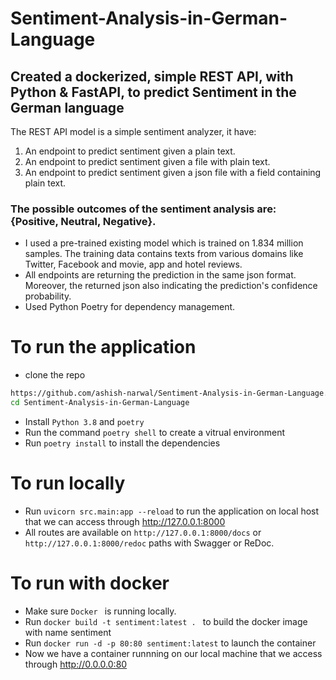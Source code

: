 # Sentiment-Analysis-in-German-Language
## Created a dockerized, simple REST API, with Python & FastAPI, to predict Sentiment in the German language
The REST API model is a simple sentiment analyzer, it have:

1. An endpoint to predict sentiment given a plain text.  
2. An endpoint to predict sentiment given a file with plain text.  
3. An endpoint to predict sentiment given a json file with a field containing plain text.

### The possible outcomes of the sentiment analysis are: {Positive, Neutral, Negative}.
* I used a pre-trained existing model which is trained on 1.834 million samples. The training data contains texts from various domains like Twitter, Facebook and movie, app and hotel reviews.  
* All endpoints are returning the prediction in the same json format. Moreover, the returned json also indicating the prediction's confidence probability.  
* Used Python Poetry for dependency management.  

# To run the application
- clone the repo 
```bash
https://github.com/ashish-narwal/Sentiment-Analysis-in-German-Language.git
cd Sentiment-Analysis-in-German-Language
```

- Install ```Python 3.8``` and ```poetry``` 
- Run the command ```poetry shell``` to create a vitrual environment
- Run ```poetry install``` to install the dependencies
# To run locally
- Run ```uvicorn src.main:app --reload``` to run the application on local host that we can access through http://127.0.0.1:8000
- All routes are available on ```http://127.0.0.1:8000/docs``` or ```http://127.0.0.1:8000/redoc``` paths with Swagger or ReDoc.

# To run with docker
- Make sure  ```Docker ``` is running locally.
- Run  ```docker build -t sentiment:latest . ``` to build the docker image with name sentiment
- Run  ```docker run -d -p 80:80 sentiment:latest``` to launch the container 
- Now we have a container runnning on our local machine that we access through  http://0.0.0.0:80
